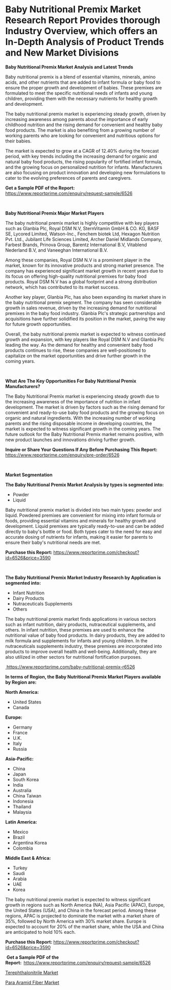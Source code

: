 <p><h1>Baby Nutritional Premix Market Research Report Provides thorough Industry Overview, which offers an In-Depth Analysis of Product Trends and New Market Divisions</h1></p><p><strong>Baby Nutritional Premix Market Analysis and Latest Trends</strong></p>
<p><p>Baby nutritional premix is a blend of essential vitamins, minerals, amino acids, and other nutrients that are added to infant formula or baby food to ensure the proper growth and development of babies. These premixes are formulated to meet the specific nutritional needs of infants and young children, providing them with the necessary nutrients for healthy growth and development.</p><p>The baby nutritional premix market is experiencing steady growth, driven by increasing awareness among parents about the importance of early childhood nutrition and the rising demand for convenient and healthy baby food products. The market is also benefiting from a growing number of working parents who are looking for convenient and nutritious options for their babies.</p><p>The market is expected to grow at a CAGR of 12.40% during the forecast period, with key trends including the increasing demand for organic and natural baby food products, the rising popularity of fortified infant formula, and the growing focus on personalized nutrition for infants. Manufacturers are also focusing on product innovation and developing new formulations to cater to the evolving preferences of parents and caregivers.</p></p>
<p><strong>Get a Sample PDF of the Report:&nbsp;</strong> <a href="https://www.reportprime.com/enquiry/request-sample/6526">https://www.reportprime.com/enquiry/request-sample/6526</a></p>
<p>&nbsp;</p>
<p><strong>Baby Nutritional Premix Major Market Players</strong></p>
<p><p>The baby nutritional premix market is highly competitive with key players such as Glanbia Plc, Royal DSM N.V, SternVitamin GmbH & CO. KG, BASF SE, Lycored Limited, Watson-Inc., Fenchem biotek Ltd, Hexagon Nutrition Pvt. Ltd., Jubilant Life Sciences Limited, Archer Daniel Midlands Company, Farbest Brands, Prinova Group, Barentz International B.V, Vitablend Nederland B.V, and Vaneeghan International B.V.</p><p>Among these companies, Royal DSM N.V is a prominent player in the market, known for its innovative products and strong market presence. The company has experienced significant market growth in recent years due to its focus on offering high-quality nutritional premixes for baby food products. Royal DSM N.V has a global footprint and a strong distribution network, which has contributed to its market success.</p><p>Another key player, Glanbia Plc, has also been expanding its market share in the baby nutritional premix segment. The company has seen considerable growth in sales revenue, driven by the increasing demand for nutritional premixes in the baby food industry. Glanbia Plc's strategic partnerships and acquisitions have further solidified its position in the market, paving the way for future growth opportunities.</p><p>Overall, the baby nutritional premix market is expected to witness continued growth and expansion, with key players like Royal DSM N.V and Glanbia Plc leading the way. As the demand for healthy and convenient baby food products continues to rise, these companies are well-positioned to capitalize on the market opportunities and drive further growth in the coming years.</p></p>
<p>&nbsp;</p>
<p><strong>What Are The Key Opportunities For Baby Nutritional Premix Manufacturers?</strong></p>
<p><p>The Baby Nutritional Premix market is experiencing steady growth due to the increasing awareness of the importance of nutrition in infant development. The market is driven by factors such as the rising demand for convenient and ready-to-use baby food products and the growing focus on organic and natural ingredients. With the increasing number of working parents and the rising disposable income in developing countries, the market is expected to witness significant growth in the coming years. The future outlook for the Baby Nutritional Premix market remains positive, with new product launches and innovations driving further growth.</p></p>
<p><strong>Inquire or Share Your Questions If Any Before Purchasing This Report:</strong> <a href="https://www.reportprime.com/enquiry/pre-order/6526">https://www.reportprime.com/enquiry/pre-order/6526</a></p>
<p>&nbsp;</p>
<p><strong>Market Segmentation</strong></p>
<p><strong>The Baby Nutritional Premix Market Analysis by types is segmented into:</strong></p>
<p><ul><li>Powder</li><li>Liquid</li></ul></p>
<p><p>Baby nutritional premix market is divided into two main types: powder and liquid. Powdered premixes are convenient for mixing into infant formula or foods, providing essential vitamins and minerals for healthy growth and development. Liquid premixes are typically ready-to-use and can be added directly to baby's bottle or food. Both types cater to the need for easy and accurate dosing of nutrients for infants, making it easier for parents to ensure their baby's nutritional needs are met.</p></p>
<p><strong>Purchase this Report:&nbsp;</strong><a href="https://www.reportprime.com/checkout?id=6526&price=3590">https://www.reportprime.com/checkout?id=6526&price=3590</a></p>
<p>&nbsp;</p>
<p><strong>The Baby Nutritional Premix Market Industry Research by Application is segmented into:</strong></p>
<p><ul><li>Infant Nutrition</li><li>Dairy Products</li><li>Nutraceuticals Supplements</li><li>Others</li></ul></p>
<p><p>The baby nutritional premix market finds applications in various sectors such as infant nutrition, dairy products, nutraceutical supplements, and others. In infant nutrition, these premixes are used to enhance the nutritional value of baby food products. In dairy products, they are added to milk formula and supplements for infants and young children. In the nutraceuticals supplements industry, these premixes are incorporated into products to improve overall health and well-being. Additionally, they are also utilized in other sectors for nutritional fortification purposes.</p></p>
<p><a href="https://www.reportprime.com/baby-nutritional-premix-r6526">&nbsp;https://www.reportprime.com/baby-nutritional-premix-r6526</a></p>
<p><strong>In terms of Region, the Baby Nutritional Premix Market Players available by Region are:</strong></p>
<p>
    <p> <strong> North America: </strong>
        <ul>
            <li>United States</li>
            <li>Canada</li>
        </ul>
        </p> 
    <p> <strong> Europe: </strong>
        <ul>
            <li>Germany</li>
            <li>France</li>
            <li>U.K.</li>
            <li>Italy</li>
            <li>Russia</li>
        </ul>
        </p> 
    <p> <strong> Asia-Pacific: </strong>
        <ul>
            <li>China</li>
            <li>Japan</li>
            <li>South Korea</li>
            <li>India</li>
            <li>Australia</li>
            <li>China Taiwan</li>
            <li>Indonesia</li>
            <li>Thailand</li>
            <li>Malaysia</li>
        </ul>
        </p> 
    <p> <strong> Latin America: </strong>
        <ul>
            <li>Mexico</li>
            <li>Brazil</li>
            <li>Argentina Korea</li>
            <li>Colombia</li>
        </ul>
        </p> 
    <p> <strong> Middle East & Africa: </strong>
        <ul>
            <li>Turkey</li>
            <li>Saudi</li>
            <li>Arabia</li>
            <li>UAE</li>
            <li>Korea</li>
        </ul>
    </p>
    </p>
<p><p>The baby nutritional premix market is expected to witness significant growth in regions such as North America (NA), Asia Pacific (APAC), Europe, the United States (USA), and China in the forecast period. Among these regions, APAC is projected to dominate the market with a market share of 35%, followed by North America with 30% market share. Europe is expected to account for 20% of the market share, while the USA and China are anticipated to hold 10% each.</p></p>
<p><strong>Purchase this Report: </strong><a href="https://www.reportprime.com/checkout?id=6526&price=3590">https://www.reportprime.com/checkout?id=6526&price=3590</a></p>
<p>&nbsp;<strong>Get a Sample PDF of the Report:&nbsp;&nbsp;</strong><a href="https://www.reportprime.com/enquiry/request-sample/6526">https://www.reportprime.com/enquiry/request-sample/6526</a></p>
<p><strong></strong></p>
<p><p><a href="https://chivalrous-flock-a86.notion.site/Terephthalonitrile-Market-Research-Report-The-Key-To-Successful-Business-Strategy-Forecasted-for-Pe-5955c05b84c9479f8ac899084cbab80c">Terephthalonitrile Market</a></p><p><a href="https://angry-finch-aaf.notion.site/Para-Aramid-Fiber-Market-Offers-Provide-Insightful-Data-for-the-Time-Period-from-2024-to-2031-and-al-52650c61b4f147bd9583b75d038baebb">Para Aramid Fiber Market</a></p></p>